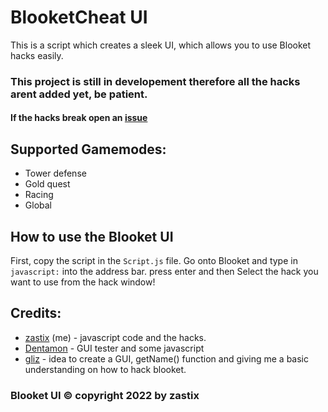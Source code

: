 # BlooketCheat UI
This is a script which creates a sleek UI, which allows you to use Blooket hacks easily.

### This project is still in developement therefore all the hacks arent added yet, be patient.
#### If the hacks break open an [issue](https://github.com/ZasticBradyn/BlooketUI/issues/new/choose)

## Supported Gamemodes:
- Tower defense
- Gold quest
- Racing
- Global

## How to use the Blooket UI
First, copy the script in the `Script.js` file.
Go onto Blooket and type in `javascript:` into the address bar.
press enter
and then Select the hack you want to use from the hack window!

## Credits:
- [zastix](https://github.com/ZasticBradyn/) (me) - javascript code and the hacks.
- [Dentamon](https://github.com/Dentamon/) - GUI tester and some javascript
- [gliz](https://github.com/glixzzy/) - idea to create a GUI, getName() function and giving me a basic understanding on how to hack blooket.
### Blooket UI © copyright 2022 by zastix
